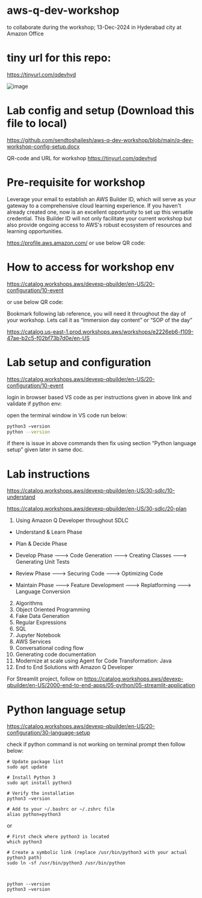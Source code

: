 # aws-q-dev-workshop
to collaborate during the workshop; 13-Dec-2024 in Hyderabad city at Amazon Office


# tiny url for this repo:

https://tinyurl.com/qdevhyd

![image](https://github.com/user-attachments/assets/77e8b957-e0a3-432d-b346-41e5bb08c82f)

# Lab config and setup (Download this file to local)

https://github.com/sendtoshailesh/aws-q-dev-workshop/blob/main/q-dev-workshop-config-setup.docx




QR-code and URL for workshop
https://tinyurl.com/qdevhyd

 

# Pre-requisite for workshop

Leverage your email to establish an AWS Builder ID, which will serve as your gateway to a comprehensive cloud learning experience. If you haven't already created one, now is an excellent opportunity to set up this versatile credential. This Builder ID will not only facilitate your current workshop but also provide ongoing access to AWS's robust ecosystem of resources and learning opportunities.

https://profile.aws.amazon.com/  or use below QR code:


 



# How to access for workshop env

https://catalog.workshops.aws/devexp-qbuilder/en-US/20-configuration/10-event

or use below QR code:

 



Bookmark following lab reference, you will need it throughout the day of your workshop. Lets call it as “Immersion day content” or “SOP of the day”

https://catalog.us-east-1.prod.workshops.aws/workshops/e2226eb6-f109-47ae-b2c5-f02bf73b7d0e/en-US

# Lab setup and configuration

https://catalog.workshops.aws/devexp-qbuilder/en-US/20-configuration/10-event

login in browser based VS code as per instructions given in above link and validate if python env:

open the terminal window in VS code
run below:

```bash
python3 –version
python --version
```

if there is issue in above commands then fix using section “Python language setup” given later in same doc.

# Lab instructions


https://catalog.workshops.aws/devexp-qbuilder/en-US/30-sdlc/10-understand

https://catalog.workshops.aws/devexp-qbuilder/en-US/30-sdlc/20-plan

1.	Using Amazon Q Developer throughout SDLC
*	Understand & Learn Phase

*	Plan & Decide Phase
*	Develop Phase
--->	Code Generation
--->	Creating Classes
--->	Generating Unit Tests

*	Review Phase
--->	Securing Code
--->	Optimizing Code

*	Maintain Phase
--->	Feature Development
--->	Replatforming
--->	Language Conversion

  
2.	Algorithms
3.	Object Oriented Programming
4.	Fake Data Generation
5.	Regular Expressions
6.	SQL
7.	Jupyter Notebook
8.	AWS Services
9.	Conversational coding flow
10.	Generating code documentation
11.	Modernize at scale using Agent for Code Transformation: Java
12.	End to End Solutions with Amazon Q Developer




For Streamlit project, follow on
https://catalog.workshops.aws/devexp-qbuilder/en-US/2000-end-to-end-apps/05-python/05-streamlit-application


# Python language setup

https://catalog.workshops.aws/devexp-qbuilder/en-US/20-configuration/30-language-setup

check if python command is not working on terminal prompt then follow below:
```
# Update package list
sudo apt update

# Install Python 3
sudo apt install python3

# Verify the installation
python3 –version

# Add to your ~/.bashrc or ~/.zshrc file
alias python=python3
```
or 

```
# First check where python3 is located
which python3

# Create a symbolic link (replace /usr/bin/python3 with your actual python3 path)
sudo ln -sf /usr/bin/python3 /usr/bin/python



python --version
python3 –version

```








